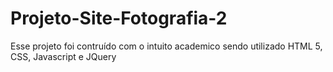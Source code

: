 # Projeto-Site-Fotografia-2

Esse projeto foi contruído com o intuito academico sendo utilizado HTML 5, CSS, Javascript e JQuery 
